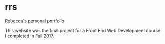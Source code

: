 # rrs
Rebecca's personal portfolio

This website was the final project for a Front End Web Development course I completed in Fall 2017. 
